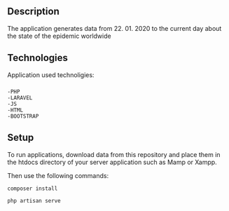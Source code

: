 ## Description
The application generates data from 22. 01. 2020 to the current day about the state of the epidemic worldwide 
## Technologies
Application used technoligies:
#####
    -PHP
    -LARAVEL
    -JS
    -HTML
    -BOOTSTRAP
#####
## Setup
To run applications, download data from this repository and place them in the htdocs directory of your server application such as Mamp or Xampp.

Then use the following commands:

```
composer install
```


```
php artisan serve

```


